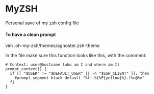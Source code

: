 # MyZSH

Personal save of my zsh config file

#### To have a clean prompt

vim .oh-my-zsh/themes/agnoster.zsh-theme

In the file make sure this function looks like this, with the comment:

```
# Context: user@hostname (who am I and where am I)
prompt_context() {
  if [[ "$USER" != "$DEFAULT_USER" || -n "$SSH_CLIENT" ]]; then
    #prompt_segment black default "%(!.%{%F{yellow}%}.)%n@%m"
  fi
}
```
